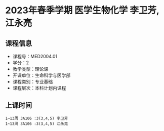 # 2023年春季学期 医学生物化学 李卫芳, 江永亮






## 课程信息

- 课程号：MED2004.01
- 学分：2
- 教学类型：理论课
- 开课单位：生命科学与医学部
- 课程类别：专业基础
- 课程层次：本科计划内课程

## 上课时间

```
1~13周 3A106 :3(3,4,5) 李卫芳
1~13周 3A106 :3(3,4,5) 江永亮
```

